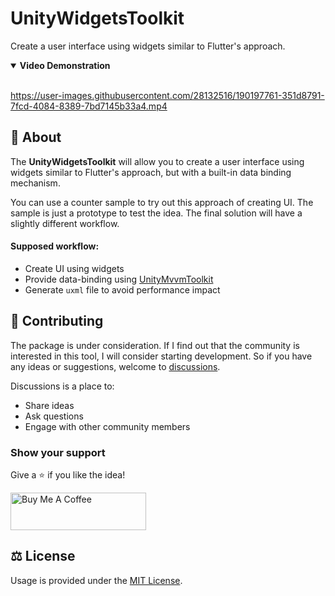 # UnityWidgetsToolkit

Create a user interface using widgets similar to Flutter's approach.

<details open><summary><b>Video Demonstration</b></summary>
<br />

https://user-images.githubusercontent.com/28132516/190197761-351d8791-7fcd-4084-8389-7bd7145b33a4.mp4

</details>

## :pencil: About

The **UnityWidgetsToolkit** will allow you to create a user interface using widgets similar to Flutter's approach, but with a built-in data binding mechanism.

You can use a counter sample to try out this approach of creating UI. The sample is just a prototype to test the idea. The final solution will have a slightly different workflow.

#### Supposed workflow:
- Create UI using widgets
- Provide data-binding using [UnityMvvmToolkit](https://github.com/ChebanovDD/UnityMvvmToolkit)
- Generate `uxml` file to avoid performance impact

## :bookmark_tabs: Contributing

The package is under consideration. If I find out that the community is interested in this tool, I will consider starting development. So if you have any ideas or suggestions, welcome to [discussions](https://github.com/ChebanovDD/UnityMvvmToolkit/discussions).

Discussions is a place to:
* Share ideas
* Ask questions
* Engage with other community members

### Show your support

Give a :star: if you like the idea!

<a href="https://www.buymeacoffee.com/chebanovdd" target="_blank"><img src="https://cdn.buymeacoffee.com/buttons/v2/default-orange.png" alt="Buy Me A Coffee" style="height: 60px !important;width: 217px !important;" ></a>

## :balance_scale: License

Usage is provided under the [MIT License](LICENSE).
